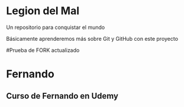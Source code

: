 # Legion del Mal
Un repositorio para conquistar el mundo

Básicamente aprenderemos más sobre Git y GitHub con este proyecto

#Prueba de FORK actualizado
# Fernando


## Curso de Fernando en Udemy
